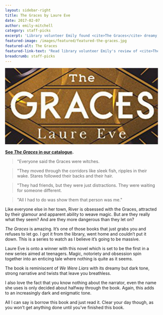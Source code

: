 ```yaml
---
layout: sidebar-right
title: The Graces by Laure Eve
date: 2017-02-07
author: emily-mitchell
category: staff-picks
excerpt: 'Library volunteer Emily found <cite>The Graces</cite> dreamy, dark, enigmatic and unputdownable.'
featured-image: /images/featured/featured-the-graces.jpg
featured-alt: The Graces
featured-link-text: "Read library volunteer Emily's review of <cite>The Graces</cite>, by Laure Eve."
breadcrumb: staff-picks
---
```


![The Graces](/images/featured/featured-the-graces.jpg)

**[See <cite>The Graces</cite> in our catalogue](https://suffolk.spydus.co.uk/cgi-bin/spydus.exe/ENQ/OPAC/BIBENQ?BRN=1996828).**

> "Everyone said the Graces were witches.

> "They moved through the corridors like sleek fish, ripples in their wake. Stares followed their backs and their hair.

> "They had friends, but they were just distractions. They were waiting for someone different.

> "All I had to do was show them that person was me."

Like everyone else in her town, River is obsessed with the Graces, attracted by their glamour and apparent ability to weave magic. But are they really what they seem? And are they more dangerous than they let on?

<cite>The Graces</cite> is amazing. It’s one of those books that just grabs you and refuses to let go. I got it from the library, went home and couldn’t put it down. This is a series to watch as I believe it’s going to be massive.

Laure Eve is onto a winner with this novel which is set to be the first in a new series aimed at teenagers. Magic, notoriety and obsession spin together into an enticing tale where nothing is quite as it seems.

The book is reminiscent of <cite>We Were Liars</cite> with its dreamy but dark tone, strong narrative and twists that leave you breathless.

I also love the fact that you know nothing about the narrator, even the name she uses is only decided about halfway through the book. Again, this adds to an increasingly dark and enigmatic tone.

All I can say is borrow this book and just read it. Clear your day though, as you won’t get anything done until you’ve finished this book.
